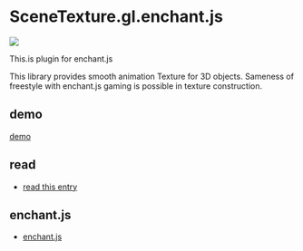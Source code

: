 SceneTexture.gl.enchant.js
==========

<img src="https://dl.dropboxusercontent.com/u/56132927/scriptogram/canvastexture.png">

This.is plugin for enchant.js

This library provides smooth animation Texture for 3D objects.
Sameness of freestyle with enchant.js gaming is possible in texture construction.

demo
--------
[demo](http://9leap.net/games/2837)

read
--------

- [read this entry](http://text.phasespaces.net/post/scenetexture.gl.enchant.js)


enchant.js
--------
- [enchant.js](http://github.com/wise9/enchant.js/)

